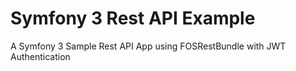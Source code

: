 # Symfony 3 Rest API Example

A Symfony 3 Sample Rest API App using FOSRestBundle with JWT Authentication